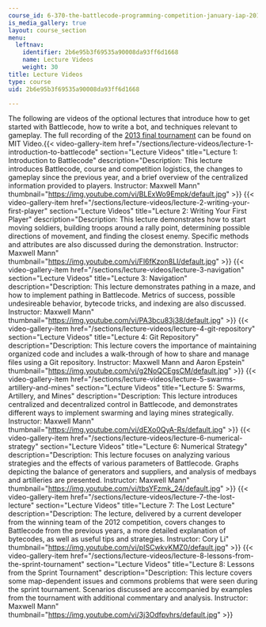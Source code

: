 ```yaml
---
course_id: 6-370-the-battlecode-programming-competition-january-iap-2013
is_media_gallery: true
layout: course_section
menu:
  leftnav:
    identifier: 2b6e95b3f69535a90008da93ff6d1668
    name: Lecture Videos
    weight: 30
title: Lecture Videos
type: course
uid: 2b6e95b3f69535a90008da93ff6d1668

---
```


The following are videos of the optional lectures that introduce how to get started with Battlecode, how to write a bot, and techniques relevant to gameplay. The full recording of the [2013 final tournament](http://video.mit.edu/watch/battlecode-2013-finals-13672/) can be found on MIT Video.{{< video-gallery-item href="/sections/lecture-videos/lecture-1-introduction-to-battlecode" section="Lecture Videos" title="Lecture 1: Introduction to Battlecode" description="Description: This lecture introduces Battlecode, course and competition logistics, the changes to gameplay since the previous year, and a brief overview of the centralized information provided to players. Instructor: Maxwell Mann" thumbnail="https://img.youtube.com/vi/BLExWo9Empk/default.jpg" >}} {{< video-gallery-item href="/sections/lecture-videos/lecture-2-writing-your-first-player" section="Lecture Videos" title="Lecture 2: Writing Your First Player" description="Description: This lecture demonstrates how to start moving soldiers, building troops around a rally point, determining possible directions of movement, and finding the closest enemy. Specific methods and attributes are also discussed during the demonstration. Instructor: Maxwell Mann" thumbnail="https://img.youtube.com/vi/Fl6fKzon8LI/default.jpg" >}} {{< video-gallery-item href="/sections/lecture-videos/lecture-3-navigation" section="Lecture Videos" title="Lecture 3: Navigation" description="Description: This lecture demonstrates pathing in a maze, and how to implement pathing in Battlecode. Metrics of success, possible undesireable behavior, bytecode tricks, and indexing are also discussed. Instructor: Maxwell Mann" thumbnail="https://img.youtube.com/vi/PA3bcu83j38/default.jpg" >}} {{< video-gallery-item href="/sections/lecture-videos/lecture-4-git-repository" section="Lecture Videos" title="Lecture 4: Git Repository" description="Description: This lecture covers the importance of maintaining organized code and includes a walk-through of how to share and manage files using a Git repository. Instructor: Maxwell Mann and  Aaron Epstein" thumbnail="https://img.youtube.com/vi/g2NoQCEgsCM/default.jpg" >}} {{< video-gallery-item href="/sections/lecture-videos/lecture-5-swarms-artillery-and-mines" section="Lecture Videos" title="Lecture 5: Swarms, Artillery, and Mines" description="Description: This lecture introduces centralized and decentralized control in Battlecode, and demonstrates different ways to implement swarming and laying mines strategically. Instructor: Maxwell Mann" thumbnail="https://img.youtube.com/vi/dEXo0QyA-Rs/default.jpg" >}} {{< video-gallery-item href="/sections/lecture-videos/lecture-6-numerical-strategy" section="Lecture Videos" title="Lecture 6: Numerical Strategy" description="Description: This lecture focuses on analyzing various strategies and the effects of various parameters of Battlecode. Graphs depicting the balance of generators and suppliers, and analysis of medbays and artilleries are presented. Instructor: Maxwell Mann" thumbnail="https://img.youtube.com/vi/tbsYFzmk_24/default.jpg" >}} {{< video-gallery-item href="/sections/lecture-videos/lecture-7-the-lost-lecture" section="Lecture Videos" title="Lecture 7: The Lost Lecture" description="Description: The lecture, delivered by a current developer from the winning team of the 2012 competition, covers changes to Battlecode from the previous years, a more detailed explanation of bytecodes, as well as useful tips and strategies. Instructor: Cory Li" thumbnail="https://img.youtube.com/vi/pISCwkvKMZ0/default.jpg" >}} {{< video-gallery-item href="/sections/lecture-videos/lecture-8-lessons-from-the-sprint-tournament" section="Lecture Videos" title="Lecture 8: Lessons from the Sprint Tournament" description="Description: This lecture covers some map-dependent issues and commons problems that were seen during the sprint tournament. Scenarios discussed are accompanied by examples from the tournament with additional commentary and analysis. Instructor: Maxwell Mann" thumbnail="https://img.youtube.com/vi/3j3Odfpvhrs/default.jpg" >}}